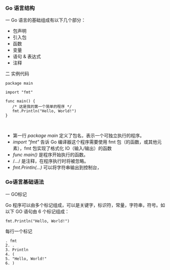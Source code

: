 ###              Go 语言结构





一   Go 语言的基础组成有以下几个部分：

- 包声明
- 引入包
- 函数
- 变量
- 语句 & 表达式
- 注释





二   实例代码





```
package main

import "fmt"

func main() {
   /* 这是我的第一个简单的程序 */
   fmt.Println("Hello, World!")
}
```



​       



* 第一行 *package main* 定义了包名，表示一个可独立执行的程序。
* *import "fmt"* 告诉 Go 编译器这个程序需要使用 fmt 包（的函数，或其他元素），fmt 包实现了格式化 IO（输入/输出）的函数
*  *func main()* 是程序开始执行的函数。
* /*...*/ 是注释，在程序执行时将被忽略。
* *fmt.Println(...)* 可以将字符串输出到控制台，









### Go语言基础语法



一  GO标记



Go 程序可以由多个标记组成，可以是关键字，标识符，常量，字符串，符号。如以下 GO 语句由 6 个标记组成：



```
fmt.Println("Hello, World!")
```



每行一个标记

```
. fmt
2. .
3. Println
4. (
5. "Hello, World!"
6. )
```

